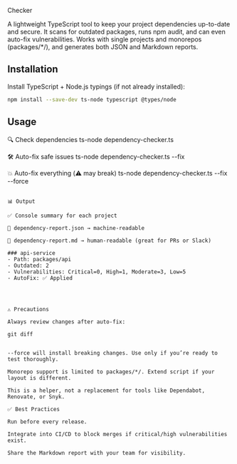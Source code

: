  Checker

A lightweight TypeScript tool to keep your project dependencies up-to-date and secure.
It scans for outdated packages, runs npm audit, and can even auto-fix vulnerabilities.
Works with single projects and monorepos (packages/*/), and generates both JSON and Markdown reports.

## Installation

Install TypeScript + Node.js typings (if not already installed):
```bash
npm install --save-dev ts-node typescript @types/node
```

## Usage

🔍 Check dependencies
ts-node dependency-checker.ts

🛠️ Auto-fix safe issues
ts-node dependency-checker.ts --fix

💥 Auto-fix everything (⚠️ may break)
ts-node dependency-checker.ts --fix --force
```

📊 Output

✅ Console summary for each project

📄 dependency-report.json → machine-readable

📝 dependency-report.md → human-readable (great for PRs or Slack)

### api-service
- Path: packages/api
- Outdated: 2
- Vulnerabilities: Critical=0, High=1, Moderate=3, Low=5
- AutoFix: ✅ Applied




⚠️ Precautions

Always review changes after auto-fix:

git diff


--force will install breaking changes. Use only if you’re ready to test thoroughly.

Monorepo support is limited to packages/*/. Extend script if your layout is different.

This is a helper, not a replacement for tools like Dependabot, Renovate, or Snyk.

✅ Best Practices

Run before every release.

Integrate into CI/CD to block merges if critical/high vulnerabilities exist.

Share the Markdown report with your team for visibility.
